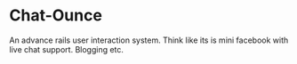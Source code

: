 # Chat-Ounce
An advance rails user interaction system. Think like its is mini facebook with live chat support. Blogging etc.
